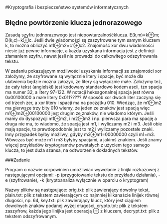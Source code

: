 #Kryptografia i bezpieczeństwo systemów informatycznych
## Błędne powtórzenie klucza jednorazowego

Zasadą szyfru jednorazowego jest niepowtarzalnośćklucza. E(k,m)=k⊕m; D(k,c)=k⊕c. Jeśli dwie wiadomości są zaszyfrowane tym samym kluczem k, to można obliczyć m1⊕m2=c1⊕c2. Znajomość xor dwu wiadomości niesie już pewne informacje, a każda uzyskana informacja jest z definicji złamaniem szyfru, nawet jesli nie prowadzi do całkowitego odszyfrowania tekstu.

W zadaniu pokazującym możliwości uzyskania informacji ze znajomości xor założymy, że szyfrowane są wyłącznie litery i spacje, być może dla ułatwienia będzie można założyć, że litery są wyłącznie małe. Założymy też, że cały tekst (angielski) jest kodowany standardowo kodem ascii, tzn spacja ma numer 32, a litery 97-122. W notacji heksagonalnej spacja jest równa 0x00100000 a małe litery 0x011????? W sposób xor dwóch liter zaczyna się od trzech zer, a  xor litery i spacji ma na początku 010. Wiedząc, że m1⊕m2 ma pierwsze trzy bity 010 wiemy, że jeden ze znaków jest spacją więc m1⊕m2⊕00100000 jest drugim ze znaków, nie wiadomo którym. Jeśli mamy do dyspozycji m1⊕m2, i m2⊕m3 i np. pierwsza para ma spację a druga nie ma, to wiadomo, że spacją jest m1, i wyliczamy m2 i m3. Jeśli obie mają spacje, to prawdopodobnie jest to m2 i wyliczamy pozostałe znaki. Inny przypadek byłby możliwy, gdyby m3⊕m1=00000000 czyli m1=m3. Wówczas być może m1 i m3 byłyby spacjami, a jakimś znakiem. Jeśli znamy więcej przykładów kryptogramów powstałych z użyciem tego samego klucza, to jest duża szansa, na odtworzenie dokładnych tekstów.

###Zadanie

Program o nazwie xorpowinien umożliwiać wywołanie z linijki rozkazowej z następującymi opcjami:
-p (przygotowanie tekstu do przykładu działania),
-e (szyfrowanie),
-k (kryptoanaliza wyłącznie w oparciu o kryptogram)

Nazwy plików są następujące:
orig.txt: plik zawierający dowolny tekst,
plain.txt: plik z tekstem zawierającym co najmniej kilkanaście linijek równej długości, np. 64,
key.txt: plik zawierający klucz, który jest ciągiem dowolnych znaków podanej wyżej długości,
crypto.txt: plik z tekstem zaszyfrow, każda jego linijka jest operacją ⊕ z kluczem,
decrypt.txt: plik z tekstem odszyfrowanym.